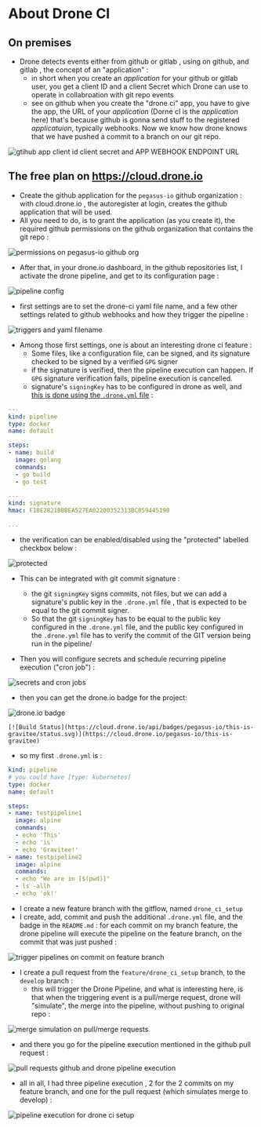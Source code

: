 # About Drone CI 


## On premises 

 * Drone detects events either from github or gitlab , using on github, and gitlab , the concept of an "application" : 
   * in short when you create an _application_ for your github or gitlab user, you get a client ID and a client Secret which Drone can use to operate in collabroation with git repo events
   * see on github when you create the "drone ci" app, you have to give the app, the URL of your _application_ (Dorne cI is the _application_ here)  that's because github is gonna send stuff to the registered _applicatuion_, typically webhooks. Now we know how drone knows that we have pushed a commit to a branch on our git repo.
   
![gtihub app client id client secret and APP WEBHOOK ENDPOINT URL](https://github.com/Jean-Baptiste-Lasselle/for-fellow-developers/raw/master/docuementation/impr.ecrans/drone-ci/DRONE_CI_GITHUB_APPLICATION_REGISTRATION_FOR_CLIENT_ID_CLIENT_SECRET_Firefox_Screenshot_2020-07-08T17-49-13.072Z.png)


## The free plan on https://cloud.drone.io

* Create the github application for the `pegasus-io` github organization  : with cloud.drone.io , the autoregister at login, creates the github application that will be used. 
* All you need to do, is  to grant the application (as you create it), the required github permissions on the github organization that contains the git repo : 

![permissions on pegasus-io github org](https://github.com/Jean-Baptiste-Lasselle/for-fellow-developers/raw/master/docuementation/impr.ecrans/drone-ci/DRONE_CI_IN_MY_REPOS_STEP_3_PERMISSIONS_ON_ORGANIZATION_2020-07-20T16-38-47.685Z.png)

* After that, in your drone.io dashboard, in the github repositories list, I activate the drone pipeline, and get to its configuration page : 

![pipeline config](https://github.com/Jean-Baptiste-Lasselle/for-fellow-developers/raw/master/docuementation/impr.ecrans/drone-ci/DRONE_CI_IN_MY_REPOS_STEP_5_PERMISSIONS_ON_ORGANIZATION_ACTIVATE_AND_CONFIGURE_PPIPELINE_2020-07-20T16-41-37.166Z.png)

* first settings are to set the drone-ci yaml file name, and a few other settings related to github webhooks and how they trigger the pipeline : 

![triggers and yaml filename](https://github.com/Jean-Baptiste-Lasselle/for-fellow-developers/raw/master/docuementation/impr.ecrans/drone-ci/DRONE_CI_IN_MY_REPOS_STEP_6_2020-07-20T16-43-47.702Z.png)
* Among those first settings, one is about an interesting drone ci feature : 
  * Some files, like a configuration file, can be signed, and its signature checked to be signed by a verified `GPG` signer 
  * if the signature is verified, then the pipeline execution can happen. If `GPG` signature verification fails, pipeline execution is cancelled. 
  * signature's  `signingKey` has to be configured in drone as well, and [this is done using the `.drone.yml` file](https://docs.drone.io/signature/) : 


```Yaml
---
kind: pipeline
type: docker
name: default

steps:
- name: build
  image: golang
  commands:
  - go build
  - go test

---
kind: signature
hmac: F10E2821BBBEA527EA02200352313BC059445190

...
```

  * the verification can be enabled/disabled using the "protected" labelled checkbox below : 

![protected](https://github.com/Jean-Baptiste-Lasselle/for-fellow-developers/raw/master/docuementation/impr.ecrans/drone-ci/DRONE_CI_YAML_FILE_SIGNATURE_PROTECTION_2020-07-20%2019-14-52.png)

  * This can be integrated with git commit signature :  
    * the git `signingKey` signs commits, not files, but we can add a signature's public key in the `.drone.yml` file , that is expected to be equal to the git commit signer. 
    * So that the git `signingKey`  has to be equal to the public key  configured in the `.drone.yml` file, and the public key  configured in the `.drone.yml` file has to verify the commit of the GIT version being run in the pipeline/


* Then you will configure secrets and schedule recurring pipeline execution ("cron job") : 

![secrets and cron jobs](https://github.com/Jean-Baptiste-Lasselle/for-fellow-developers/raw/master/docuementation/impr.ecrans/drone-ci/DRONE_CI_IN_MY_REPOS_STEP_7_secrets_and_cron_jobs_2020-07-20T16-45-41.699Z.png)

* then you can get the drone.io badge for the project: 

![drone.io badge](https://github.com/Jean-Baptiste-Lasselle/for-fellow-developers/raw/master/docuementation/impr.ecrans/drone-ci/DRONE_CI_IN_MY_REPOS_STEP_8_badges_2020-07-20T16-46-49.658Z.png)

```
[![Build Status](https://cloud.drone.io/api/badges/pegasus-io/this-is-gravitee/status.svg)](https://cloud.drone.io/pegasus-io/this-is-gravitee)
```

* so my first `.drone.yml` is : 

```Yaml
kind: pipeline
# you could have [type: kubernetes]
type: docker
name: default

steps:
- name: testpipeline1
  image: alpine
  commands:
  - echo 'This'
  - echo 'is'
  - echo 'Gravitee!'
- name: testpipeline2
  image: alpine
  commands:
  - echo "We are in [$(pwd)]"
  - ls -allh
  - echo 'ok!'
```
* I create a new feature branch with the gitflow, named `drone_ci_setup`
* I create, add, commit and push the additional `.drone.yml` file, and the badge in the `README.md` : for each commit on my branch feature, the drone pipeline will execute the pipeline on the feature branch, on the commit that was just pushed  : 

![trigger pipelines on commit on feature branch](https://github.com/Jean-Baptiste-Lasselle/for-fellow-developers/raw/master/docuementation/impr.ecrans/drone-ci/DRONE_TRIGGER_ON_FEATURE_BRANCH__COMMITS_2020-07-20T18-19-13.284Z.png)

* I create a pull request from the `feature/drone_ci_setup` branch, to the `develop` branch : 
  * this will trigger the Drone Pipeline, and what is interesting here, is that when the triggering event is a pull/merge request, drone will "simulate", the merge into the pipeline, without pushing to original repo : 

![merge simulation on pull/merge requests](https://github.com/Jean-Baptiste-Lasselle/for-fellow-developers/raw/master/docuementation/impr.ecrans/drone-ci/DRONE_MERGE_SIMULATION_ON_PULL_REQUESTS_2020-07-20T18-03-51.721Z.png)

  * and there you go for the pipeline execution mentioned in the github pull request : 

![pull requests github and drone pipeline execution](https://github.com/Jean-Baptiste-Lasselle/for-fellow-developers/raw/master/docuementation/impr.ecrans/drone-ci/GITHUB_PULL_REQUEST_AND_DRONE_PIPELINES_2020-07-20T17-59-17.423Z.png)

  * all in all, I had three pipeline execution , 2 for the 2 commits on my feature branch, and one for the pull request (which simulates merge to develop) : 

![pipeline execution for drone ci setup](
https://github.com/Jean-Baptiste-Lasselle/for-fellow-developers/raw/master/docuementation/impr.ecrans/drone-ci/DRONE_SETUP_PIPELINE_EXECUTION_2020-07-20T18-17-48.949Z.png)

